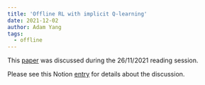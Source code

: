 ```yaml
---
title: 'Offline RL with implicit Q-learning'
date: 2021-12-02
author: Adam Yang
tags:
  - offline
---
```

This [paper](https://arxiv.org/abs/2110.06169) was discussed during the 26/11/2021 reading session.

Please see this Notion [entry](https://purrfect-mochi-14e.notion.site/Offline-RL-with-implicit-Q-learning-734b43eea7354573a08d114a4d34b79b) for details about the discussion.